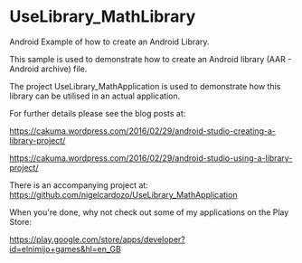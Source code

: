 # UseLibrary_MathLibrary
Android Example of how to create an Android Library.

This sample is used to demonstrate how to create an Android library (AAR - Android archive) file.

The project UseLibrary_MathApplication is used to demonstrate how this library can be utilised in an actual application.

For further details please see the blog posts at:

https://cakuma.wordpress.com/2016/02/29/android-studio-creating-a-library-project/

https://cakuma.wordpress.com/2016/02/29/android-studio-using-a-library-project/

There is an accompanying project at:
https://github.com/nigelcardozo/UseLibrary_MathApplication

When you're done, why not check out some of my applications on the Play Store:

https://play.google.com/store/apps/developer?id=elnimijo+games&hl=en_GB
